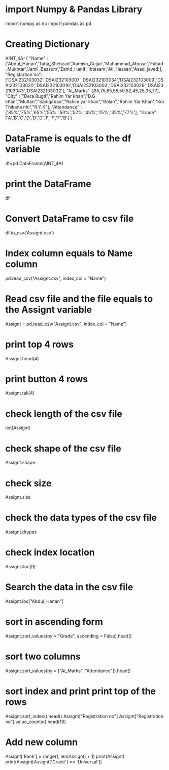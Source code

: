 # import Numpy & Pandas Library
import numpy as np
import pandas as pd
# Creating Dictionary
AINT_4A={
    "Name"           :['Abdul_Hanan','Taha_Shehzad','Aamish_Gujjar','Muhammad_Abuzar','Fahad_Mukhtar','Jamil_Bassum','Zahid_Hanif','Ibtasam','Ali_Hassan','Asad_javed'],
    "Registration no": 
          ['DSAI232103032','DSAI232103007','DSAI232103034','DSAI232103009','DSAI232103020','DSAI232103016','DSAI232103003','DSAI232103026','DSAI232103043','DSAI232103032'],
    "Ai_Marks"       :[85,75,65,55,50,52,45,25,35,77],
    "City"           :["Dera Bugti","Rahim Yar khan","D.G khan","Multan","Sadiqabad","Rahim yar khan","Bolan","Rahim Yar Khan","Koi Thikana nhi","R.Y.K"],
    "Attendance"     :['85%','75%','65%','55%','50%','52%','45%','25%','35%','77%'],
    "Grade"          :['A','B','C','D','D','D','F','F','F','B']
}
# DataFrame is equals to the df variable
df=pd.DataFrame(AINT_4A)
# print the DataFrame
df
# Convert DataFrame to csv file
df.to_csv('Assignt.csv')
# Index column equals to Name column
pd.read_csv("Assignt.csv", index_col = "Name")
# Read csv file and the file equals to the Assignt variable
Assignt = pd.read_csv("Assignt.csv", index_col = "Name")
# print top 4 rows
Assignt.head(4)
# print button 4 rows
Assignt.tail(4)
# check length of the csv file
len(Assignt)
# check shape of the csv file
Assignt.shape
# check size
Assignt.size
# check the data types of the csv file
Assignt.dtypes
# check index location
Assignt.iloc[9]
# Search the data in the csv file
Assignt.loc["Abdul_Hanan"]
# sort in ascending form
Assignt.sort_values(by = "Grade", ascending = False).head()
# sort two columns
Assignt.sort_values(by = ["Ai_Marks", "Attendance"]).head()
# sort index and print print top of the rows
Assignt.sort_index().head()
Assignt["Registration no"]
Assignt["Registration no"].value_counts().head(10)
# Add new column 
Assignt['Rank'] = range(1, len(Assignt) + 1)
print(Assignt)
print(Assignt[Assignt['Grade'] == 'Universal'])


